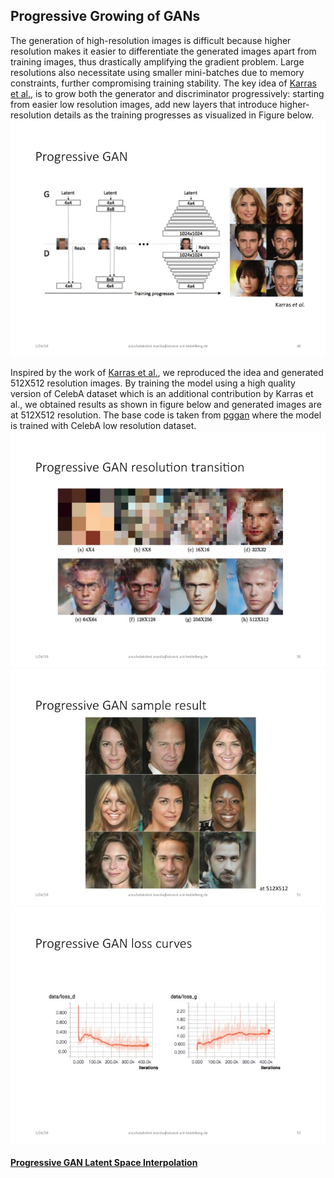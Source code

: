 ## Progressive Growing of GANs
The generation of high-resolution images is difficult because higher resolution makes it easier to differentiate the generated images apart from training images, thus drastically amplifying the gradient problem. Large resolutions also necessitate using smaller mini-batches due to memory constraints, further compromising training stability. The key idea of [Karras et al.](https://arxiv.org/abs/1710.10196), is to grow both the generator and discriminator progressively: starting from easier low resolution images, add new layers that introduce higher-resolution details as the training progresses as visualized in Figure below.
![](https://github.com/AnushaManila/Master-Thesis/blob/master/05_Thesis_Slides/Slide46.jpg)

Inspired by the work of [Karras et al.](https://arxiv.org/abs/1710.10196), we reproduced the idea and generated 512X512 resolution images. By training the model using a high quality version of CelebA dataset which is an additional contribution by Karras et al., we obtained results as shown in figure below and generated images are at 512X512 resolution. The base code is taken from [pggan](https://github.com/nashory/pggan-pytorch.git) where the model is trained with CelebA low resolution dataset.
![](https://github.com/AnushaManila/Master-Thesis/blob/master/05_Thesis_Slides/Slide50.jpg)
![](https://github.com/AnushaManila/Master-Thesis/blob/master/05_Thesis_Slides/Slide51.jpg)
![](https://github.com/AnushaManila/Master-Thesis/blob/master/05_Thesis_Slides/Slide52.jpg)
#### [Progressive GAN Latent Space Interpolation](https://www.youtube.com/playlist?list=PLXWEtY4zQuFJ9v5SeitUW1VoyWw_338Hg)
